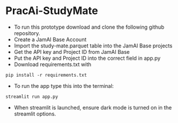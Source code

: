# PracAi-StudyMate

- To run this prototype download and clone the following github repository.
- Create a JamAI Base Account
- Import the study-mate.parquet table into the JamAI Base projects
- Get the API key and Project ID from JamAI Base
- Put the API key and Project ID into the correct field in app.py
- Download requirements.txt with
```
pip install -r requirements.txt
```
- To run the app type this into the terminal:
```
streamlit run app.py
```
- When streamlit is launched, ensure dark mode is turned on in the streamlit options.
